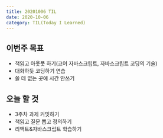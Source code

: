 ```yaml
---
title: 20201006 TIL
date: 2020-10-06
category: TIL(Today I Learned)
---
```


## 이번주 목표

- 책읽고 아웃풋 하기(코어 자바스크립트, 자바스크립트 코딩의 기술)
- 대화하듯 코딩하기 연습
- 쓸 데 없는 곳에 시간 안쓰기

## 오늘 할 것

- 3주차 과제 커밋하기
- 책읽고 질문 뽑고 정의하기
- 리액트&자바스크립트 학습하기
